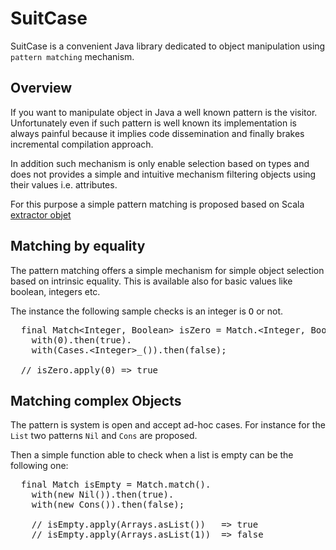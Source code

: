 SuitCase
========

SuitCase is a convenient Java library dedicated to object manipulation using `pattern matching` mechanism.

Overview
--------

If you want to manipulate object in Java a well known pattern is the visitor. Unfortunately even if
such pattern is well known its implementation is always painful because it implies code dissemination
and finally brakes incremental compilation approach.

In addition such mechanism is only enable selection based on types and does not provides a simple and
intuitive mechanism filtering objects using their values i.e. attributes.

For this purpose a simple pattern matching is proposed based on Scala [extractor objet](http://www.scala-lang.org/node/112) 

Matching by equality
-------

The pattern matching offers a simple mechanism for simple object selection based on intrinsic equality.
This is available also for basic values like boolean, integers etc.

The instance the following sample checks is an integer is <tt>O</tt> or not. 

<pre>
  final Match&lt;Integer, Boolean> isZero = Match.&lt;Integer, Boolean>match().
    with(0).then(true).
    with(Cases.&lt;Integer>_()).then(false);
    
  // isZero.apply(0) => true 
</pre>

Matching complex Objects 
-------

The pattern is system is open and accept ad-hoc cases. For instance for the `List` two patterns `Nil` 
and `Cons` are proposed.

Then a simple function able to check when a list is empty can be the following one:

<pre>
  final Match<List, Boolean> isEmpty = Match.<List, Boolean>match().
    with(new Nil()).then(true).
    with(new Cons()).then(false);

    // isEmpty.apply(Arrays.asList())   => true
    // isEmpty.apply(Arrays.asList(1))  => false
</pre>



